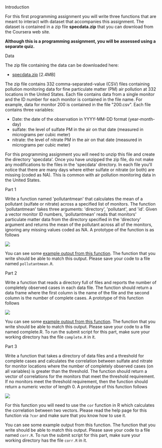 Introduction

For this first programming assignment you will write three functions that are meant to interact with dataset that accompanies this assignment. The dataset is contained in a zip file **specdata.zip** that you can download from the Coursera web site.

**Although this is a programming assignment, you will be assessed using a separate quiz.**

Data

The zip file containing the data can be downloaded here:

* [specdata.zip](https://eventing.coursera.org/api/redirectStrict/LHps4bIo2yoz1ifHpnM3auN45VtoSKK0d1zgjMaZcfs-MsIAOn4LEzR-rkDhxIPysNPkJON01TVjRZoyDjag9A.leoO_eMHau4BnJFO-uBGpw.flwOOQyWYgrn2Xl5QeRVdaUn9IEA3PUNwyyqUQ7z7EAWIuKrjwrg9eXxrh-Vq7sQEV0G6CeALnk3PX8bYqy6G1MR07WlQWzoI3O603JiiPDu_b95IUml7EqtKrXoYUBY2UiRnHbLidx5wtHyWCTNP-uaIJyR6n-SVKWkKuDjygbMK8FSEeEr9yyV4_Z8Ddh5b42fUliRAuuZTxeMUMryUCxBTbWVaUuffXJqpCIUi_TdDjR4lTW5kIQSAHOIejgS7zs1xj5RpxaEDxyu481Fg4hOpazamJTV535amiZdP_K6gxBZffkqn8kEuSEbImbvqh8WrcUogWLS_YE3QrBT9NA2fD_7oicWve7g4zDxRaQTCqAgbD8ctr4RCQ0OAUvh) [2.4MB]

The zip file contains 332 comma-separated-value (CSV) files containing pollution monitoring data for fine particulate matter (PM) air pollution at 332 locations in the United States. Each file contains data from a single monitor and the ID number for each monitor is contained in the file name. For example, data for monitor 200 is contained in the file "200.csv". Each file contains three variables:

* Date: the date of the observation in YYYY-MM-DD format (year-month-day)
* sulfate: the level of sulfate PM in the air on that date (measured in micrograms per cubic meter)
* nitrate: the level of nitrate PM in the air on that date (measured in micrograms per cubic meter)

For this programming assignment you will need to unzip this file and create the directory 'specdata'. Once you have unzipped the zip file, do not make any modifications to the files in the 'specdata' directory. In each file you'll notice that there are many days where either sulfate or nitrate (or both) are missing (coded as NA). This is common with air pollution monitoring data in the United States.

Part 1

Write a function named 'pollutantmean' that calculates the mean of a pollutant (sulfate or nitrate) across a specified list of monitors. The function 'pollutantmean' takes three arguments: 'directory', 'pollutant', and 'id'. Given a vector monitor ID numbers, 'pollutantmean' reads that monitors' particulate matter data from the directory specified in the 'directory' argument and returns the mean of the pollutant across all of the monitors, ignoring any missing values coded as NA. A prototype of the function is as follows

![](https://d3c33hcgiwev3.cloudfront.net/imageAssetProxy.v1/AniR5o00EeWk4wrqfRkIMQ_26d94fc4f878a8b60240f6fda6e17f6c_Screen-Shot-2015-11-17-at-9.03.29-AM.png?expiry=1454716800000&hmac=vknu1N4wQwwlcuHSJpEKo2rnnABaYd3HYE2xNYTgFws)

You can see some [example output from this function](https://eventing.coursera.org/api/redirectStrict/9oHAnCYPQJmTP0em_jeR4Ur6kmJwxL3DoGy5Rv8qOIir6cNbsQlChTgMMjJNYOGRht3Sg7bzp37URHV1R0l1mQ.lw63DxoGtSSIAUbAtpkzfQ.TqZibm_GElm9n3FrEm-BDE6pkQ1d7ExsCJXFioEJVLjH_vqITD7Oz4F7eogO0q6uQ5PejYFeG2xexdkQ7iw2bQsg0yWj-w9zAV-Qr_-X6QWgn4X_6sWIbKj7L5EvIJmTjtE6_38zz3HF6WyI6uN1a_RAhUlrQZOa02MhB8uJR03dKxmgrsefdSBm321nwj21aQ-DBduesAJ1Sw0zfY3d7gzwxs1EqpALf2qzOVHDteYV7kNTDiOcu7brN-LJwgVLoWaLldBf5DEVAJKoVqAGH4GryQAdZFza-iNuRzbRkkhp5VPJ7jVncywlFGlBa41Ut4Yf7UrISc-dyWhLl-C0UpY0dsg3MI9Z5zuyKCJWxH-fr4TMXNErb4R-33Hz6Hv37tLGZhDAfy6x8VAkOBLl6A). The function that you write should be able to match this output. Please save your code to a file named `pollutantmean.R`.

Part 2

Write a function that reads a directory full of files and reports the number of completely observed cases in each data file. The function should return a data frame where the first column is the name of the file and the second column is the number of complete cases. A prototype of this function follows

![](https://d3c33hcgiwev3.cloudfront.net/imageAssetProxy.v1/Jnt5oY00EeWisRLkE7o57Q_2713e281672695ec59b29f83ec95f7b1_Screen-Shot-2015-11-17-at-9.04.23-AM.png?expiry=1454716800000&hmac=s85-l5AUp--Sp5zOi-s0wNikxb3oTMzdhi22pBXZpn8)

You can see some [example output from this function](https://eventing.coursera.org/api/redirectStrict/cZX0X-4uFP3QTiNztPg6rNoLqKdV4Vv7bZYHt-7TuZs950GXqgHDf8tMB5GYkFYwW8pyoBJ4C8f3Q2FrO8t8Sg.B4kmCa8uxkRPY-Px9pyBrw.mCsKiW-TcopQEk_gUX8cpA1HJkjlI2PolRIY43UseI98uX8Bj2FOwtoI3seew87qZ97J-hCv3xQTFZvtp9VeljPuGGf2JV90Sfk43ESa9jyHbxiIGCTb4UJLLPKlHjGwjzJgNqoYFCtpX-gtOOt-lPc8j5xy6cqyxQTcZRd32ZGtZhcpBzF-lvM_V_7k5z1gmlp7iE2y4CnMh7QGi9fmdF3DJOFj65VA3hOaXNX9W8GKPuK_7tNmLCHXFBBFywKm5QAuqFcUY9ku5u_xSnfN-ZGN2aGPXLisZ-R7mp4zHPYQnfiUpme_mr-stpMoG6G1ExBlZec7Z9xcXGan3XyTm1eiIrndkahvMNRSL18HyQACssAKRNGbQdINXFaTSgT8z6JFvD20rcl0jmGcIsLKTQ). The function that you write should be able to match this output. Please save your code to a file named complete.R. To run the submit script for this part, make sure your working directory has the file `complete.R` in it.

Part 3

Write a function that takes a directory of data files and a threshold for complete cases and calculates the correlation between sulfate and nitrate for monitor locations where the number of completely observed cases (on all variables) is greater than the threshold. The function should return a vector of correlations for the monitors that meet the threshold requirement. If no monitors meet the threshold requirement, then the function should return a numeric vector of length 0. A prototype of this function follows

![](https://d3c33hcgiwev3.cloudfront.net/imageAssetProxy.v1/OXaiR400EeWk4wrqfRkIMQ_dafbb49ef127335cf1f9468fcadbd4ee_Screen-Shot-2015-11-17-at-9.05.01-AM.png?expiry=1454716800000&hmac=5I3xn62nqXFV24IXTsFEen6gvfVGrGNe8TXAUGZZ6BE)

For this function you will need to use the `cor` function in R which calculates the correlation between two vectors. Please read the help page for this function via `?cor` and make sure that you know how to use it.

You can see some example output from this function. The function that you write should be able to match this output. Please save your code to a file named `corr.R`. To run the submit script for this part, make sure your working directory has the file `corr.R` in it.
